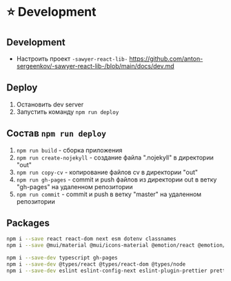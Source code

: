 # ⭐️ Development

## Development
- Настроить проект `-sawyer-react-lib-` https://github.com/anton-sergeenkov/-sawyer-react-lib-/blob/main/docs/dev.md

## Deploy
1. Остановить dev server
2. Запустить команду `npm run deploy`

## Состав `npm run deploy`
1. `npm run build` - сборка приложения
2. `npm run create-nojekyll` - создание файла ".nojekyll" в директории "out"
3. `npm run copy-cv` - копирование файлов cv в директории "out"
4. `npm run gh-pages` - commit и push файлов из директории out в ветку "gh-pages" на удаленном репозитории
5. `npm run commit` - commit и push в ветку "master" на удаленном репозитории

## Packages
```bash
npm i --save react react-dom next esm dotenv classnames
npm i --save @mui/material @mui/icons-material @emotion/react @emotion/styled

npm i --save-dev typescript gh-pages
npm i --save-dev @types/react @types/react-dom @types/node
npm i --save-dev eslint eslint-config-next eslint-plugin-prettier prettier
```
